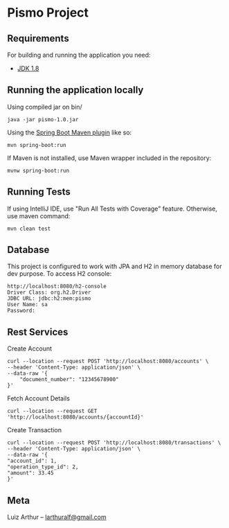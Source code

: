 # Pismo Project


## Requirements

For building and running the application you need:

- [JDK 1.8](http://www.oracle.com/technetwork/java/javase/downloads/jdk8-downloads-2133151.html)

## Running the application locally

Using compiled jar on bin/

```shell
java -jar pismo-1.0.jar
```

Using the [Spring Boot Maven plugin](https://docs.spring.io/spring-boot/docs/current/reference/html/build-tool-plugins-maven-plugin.html) like so:

```shell
mvn spring-boot:run
```
If Maven is not installed, use Maven wrapper included in the repository:

```shell
mvnw spring-boot:run
```

## Running Tests

If using IntelliJ IDE, use "Run All Tests with Coverage" feature. Otherwise, use maven command:

```shell
mvn clean test
```

## Database

This project is configured to work with JPA and H2 in memory database for dev purpose. To access H2 console:

```shell
http://localhost:8080/h2-console
Driver Class: org.h2.Driver
JDBC URL: jdbc:h2:mem:pismo
User Name: sa
Password: 
```


## Rest Services

Create Account
```shell
curl --location --request POST 'http://localhost:8080/accounts' \
--header 'Content-Type: application/json' \
--data-raw '{
    "document_number": "12345678900"
}'
```

Fetch Account Details   
```shell
curl --location --request GET 'http://localhost:8080/accounts/{accountId}'
```

Create Transaction
```shell
curl --location --request POST 'http://localhost:8080/transactions' \
--header 'Content-Type: application/json' \
--data-raw '{
"account_id": 1,
"operation_type_id": 2,
"amount": 33.45
}'
```

## Meta

Luiz Arthur – larthuralf@gmail.com